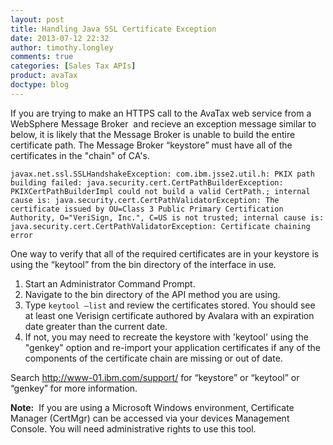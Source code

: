 ```yaml
---
layout: post
title: Handling Java SSL Certificate Exception 
date: 2013-07-12 22:32
author: timothy.longley
comments: true
categories: [Sales Tax APIs]
product: avaTax
doctype: blog
---
```

If you are trying to make an HTTPS call to the AvaTax web service from a WebSphere Message Broker  and recieve an exception message similar to below, it is likely that the Message Broker is unable to build the entire certificate path. The Message Broker “keystore” must have all of the certificates in the "chain" of CA's.
<p><code>javax.net.ssl.SSLHandshakeException: com.ibm.jsse2.util.h: PKIX path building failed: java.security.cert.CertPathBuilderException: PKIXCertPathBuilderImpl could not build a valid CertPath.; internal cause is: java.security.cert.CertPathValidatorException: The certificate issued by OU=Class 3 Public Primary Certification Authority, O="VeriSign, Inc.", C=US is not trusted; internal cause is: java.security.cert.CertPathValidatorException: Certificate chaining error</code></p>
One way to verify that all of the required certificates are in your keystore is using the “keytool” from the bin directory of the interface in use.
<ol>
	<li>Start an Administrator Command Prompt.</li>
	<li>Navigate to the bin directory of the API method you are using.</li>
	<li>Type <code>keytool –list</code> and review the certificates stored. You should see at least one Verisign certificate authored by Avalara with an expiration date greater than the current date.</li>
	<li>If not, you may need to recreate the keystore with 'keytool' using the "genkey" option and re-import your application certificates if any of the components of the certificate chain are missing or out of date.</li>
</ol>
Search <a href="http://www-01.ibm.com/support/">http://www-01.ibm.com/support/</a> for “keystore” or “keytool” or “genkey” for more information.

<strong>Note:</strong>  If you are using a Microsoft Windows environment, Certificate Manager (CertMgr) can be accessed via your devices Management Console. You will need administrative rights to use this tool.
